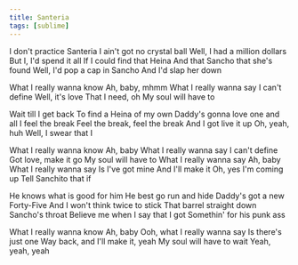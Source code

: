 ```yaml
---
title: Santeria
tags: [sublime]
---
```



I don't practice Santeria
I ain't got no crystal ball
Well, I had a million dollars
But I, I'd spend it all
If I could find that Heina
And that Sancho that she's found
Well, I'd pop a cap in Sancho
And I'd slap her down

What I really wanna know
Ah, baby, mhmm
What I really wanna say
I can't define
Well, it's love
That I need, oh
My soul will have to

Wait till I get back
To find a Heina of my own
Daddy's gonna love one and all
I feel the break
Feel the break, feel the break
And I got live it up
Oh, yeah, huh
Well, I swear that I

What I really wanna know
Ah, baby
What I really wanna say
I can't define
Got love, make it go
My soul will have to
What I really wanna say
Ah, baby
What I really wanna say
Is I've got mine
And I'll make it
Oh, yes I'm coming up
Tell Sanchito that if

He knows what is good for him
He best go run and hide
Daddy's got a new Forty-Five
And I won't think twice to stick
That barrel straight down Sancho's throat
Believe me when I say that I got
Somethin' for his punk ass

What I really wanna know
Ah, baby
Ooh, what I really wanna say
Is there's just one
Way back, and I'll make it, yeah
My soul will have to wait
Yeah, yeah, yeah